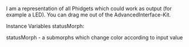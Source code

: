 I am a representation of all Phidgets which could work as output (for example a LED).
You can drag me out of the AdvancedInterface-Kit.

Instance Variables
	statusMorph:		<PhdETOnOffStatusMorph>

statusMorph
	- a submorphs which change color according to input value
